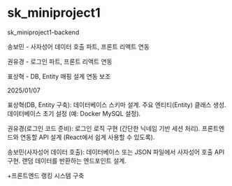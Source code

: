 # sk_miniproject1
sk_miniproject1-backend

송보민 - 사자성어 데이터 호출 파트, 프론트 리액트 연동

권유경 - 로그인 파트, 프론트 리액트 연동

표상혁 - DB, Entity 매핑 설계 연동 보조

 2025/01/07 

 표상혁(DB, Entity 구축):
  데이터베이스 스키마 설계.
  주요 엔티티(Entity) 클래스 생성.
  데이터베이스 초기 설정 (예: Docker MySQL 설정).

 권유경(로그인 코드 준비):
  로그인 로직 구현 (간단한 닉네임 기반 세션 처리).
  프론트엔드와 연동할 API 설계 (React에서 쉽게 사용할 수 있도록).
 
 송보민(사자성어 데이터 호출):
  데이터베이스 또는 JSON 파일에서 사자성어 호출 API 구현.
  랜덤 데이터를 반환하는 엔드포인트 설계.
 
+프론트엔드 랭킹 시스템 구축